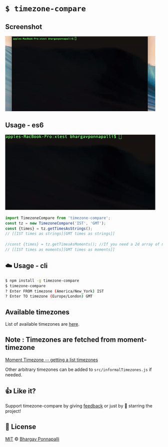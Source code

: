 # `$ timezone-compare`

## Screenshot

![Screenshot](https://raw.githubusercontent.com/bhargav175/timezone-compare/master/assets/timezone-compare-cli.gif "Screenshot")


## Usage - es6

![Screenshot](https://raw.githubusercontent.com/bhargav175/timezone-compare/master/assets/timezone-compare.gif "Screenshot")

```javascript
import TimezoneCompare from 'timezone-compare';
const tz = new TimezoneCompare('IST', 'GMT');
const {times} = tz.getTimesAsStrings();
// [[IST times as strings][GMT times as strings]]

//const {times} = tz.getTimesAsMoments(); //If you need a 2d array of moments
// [[IST times as moments][GMT times as moments]]

```

## :cloud: Usage - cli

``` bash
$ npm install -g timezone-compare
$ timezone-compare
? Enter FROM timezone (America/New_York) IST
? Enter TO timezone (Europe/London) GMT
```

## Available timezones

List of available timezones are [here][timezones].

## Note : Timezones are fetched from moment-timezone
[Moment Timezone -- getting a list timezones](http://momentjs.com/timezone/docs/#/data-loading/getting-zone-names/)

Other arbitrary timezones can be added to `src/informalTimezones.js` if needed.

## :+1: Like it?

Support timezone-compare by giving [feedback](https://github.com/bhargav175/timezone-compare/issues) or just by 🌟 starring the project!

## :scroll: License

[MIT][license] © [Bhargav Ponnapalli][website]

[license]: http://showalicense.com/?fullname=Bhargav%20Ponnapalli%20<bhargavponnapalli.5%40gmail.com%3E%20(http%3A%2F%2Fcodementor.io/bhargavponnapalli)&year=2016#license-mit
[website]: https://www.codementor.io/bhargavponnapalli
[timezones]: https://github.com/bhargav175/timezone-compare/blob/master/AvailableTimezones.md

